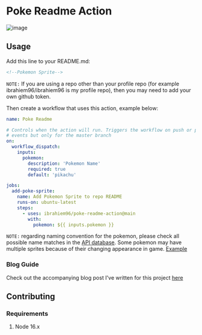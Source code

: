 # Poke Readme Action

![image](https://user-images.githubusercontent.com/11240575/210016262-8f323377-576d-424f-b328-cf002a3789ec.png)

## Usage

Add this line to your README.md:
```markdown
<!--Pokemon Sprite-->
```

`NOTE:` If you are using a repo other than your profile repo (for example ibrahiem96/ibrahiem96 is my profile repo), then you may need to add your own github token.

Then create a workflow that uses this action, example below:

```yaml
name: Poke Readme

# Controls when the action will run. Triggers the workflow on push or pull request
# events but only for the master branch
on:
  workflow_dispatch:
    inputs:
      pokemon:
        description: 'Pokemon Name'
        required: true
        default: 'pikachu'

jobs:
  add-poke-sprite:
    name: Add Pokemon Sprite to repo README
    runs-on: ubuntu-latest
    steps:
      - uses: ibrahiem96/poke-readme-action@main
        with:
          pokemon: ${{ inputs.pokemon }}

```

`NOTE:` regarding naming convention for the pokemon, please check all possible name matches in the [API database](https://github.com/PokeAPI/pokeapi/blob/master/data/v2/csv/pokemon.csv). Some pokemon may have multiple sprites because of their changing appearance in game. [Example](https://github.com/ibrahiem96/poke-readme-action/issues/4)

### Blog Guide
Check out the accompanying blog post I've written for this project [here](https://dev.to/imohammd/creating-a-github-action-that-adds-a-pokemon-sprite-to-your-repo-readme-1lcd)

## Contributing

### Requirements
1. Node 16.x
